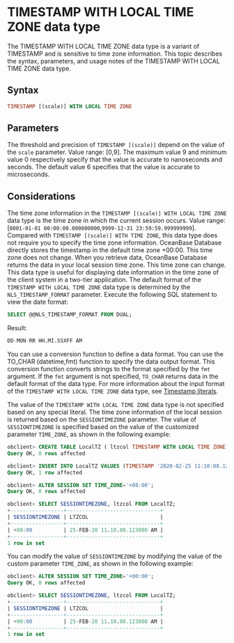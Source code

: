 # TIMESTAMP WITH LOCAL TIME ZONE data type

The TIMESTAMP WITH LOCAL TIME ZONE data type is a variant of TIMESTAMP and is sensitive to time zone information. This topic describes the syntax, parameters, and usage notes of the TIMESTAMP WITH LOCAL TIME ZONE data type.

## Syntax

```sql
TIMESTAMP [(scale)] WITH LOCAL TIME ZONE
```

## Parameters

The threshold and precision of `TIMESTAMP [(scale)]` depend on the value of the `scale` parameter. Value range: [0,9]. The maximum value 9 and minimum value 0 respectively specify that the value is accurate to nanoseconds and seconds. The default value 6 specifies that the value is accurate to microseconds.

## Considerations

The time zone information in the `TIMESTAMP [(scale)] WITH LOCAL TIME ZONE` data type is the time zone in which the current session occurs. Value range: [`0001-01-01 00:00:00.000000000`,`9999-12-31 23:59:59.999999999`]. Compared with `TIMESTAMP [(scale)] WITH TIME ZONE`, this data type does not require you to specify the time zone information. OceanBase Database directly stores the timestamp in the default time zone +00:00. This time zone does not change. When you retrieve data, OceanBase Database returns the data in your local session time zone. This time zone can change.
This data type is useful for displaying date information in the time zone of the client system in a two-tier application. The default format of the `TIMESTAMP WITH LOCAL TIME ZONE` data type is determined by the `NLS_TIMESTAMP_FORMAT` parameter. Execute the following SQL statement to view the date format:

```sql
SELECT @@NLS_TIMESTAMP_FORMAT FROM DUAL;
```

Result:

```sql
DD-MON-RR HH.MI.SSXFF AM
```

You can use a conversion function to define a data format. You can use the TO_CHAR (datetime,fmt) function to specify the data output format. This conversion function converts strings to the format specified by the `fmt` argument. If the `fmt` argument is not specified, `TO_CHAR` returns data in the default format of the data type. For more information about the input format of the `TIMESTAMP WITH LOCAL TIME ZONE` data type, see [Timestamp literals](../../300.literal-of-oracle-mode/400.date-and-time-literal-of-oracle-mode/200.timestamp-literal-of-oracle-mode.md).

The value of the `TIMESTAMP WITH LOCAL TIME ZONE` data type is not specified based on any special literal. The time zone information of the local session is returned based on the `SESSIONTIMEZONE` parameter. The value of `SESSIONTIMEZONE` is specified based on the value of the customized parameter `TIME_ZONE`, as shown in the following example:

```sql
obclient> CREATE TABLE LocalTZ ( ltzcol TIMESTAMP WITH LOCAL TIME ZONE);
Query OK, 0 rows affected

obclient> INSERT INTO LocalTZ VALUES (TIMESTAMP '2020-02-25 11:10:08.123');
Query OK, 1 row affected

obclient> ALTER SESSION SET TIME_ZONE='+08:00';
Query OK, 0 rows affected

obclient> SELECT SESSIONTIMEZONE, ltzcol FROM LocalTZ;
+-----------------+------------------------------+
| SESSIONTIMEZONE | LTZCOL                       |
+-----------------+------------------------------+
| +08:00          | 25-FEB-20 11.10.08.123000 AM |
+-----------------+------------------------------+
1 row in set
```

You can modify the value of `SESSIONTIMEZONE` by modifying the value of the custom parameter `TIME_ZONE`, as shown in the following example:

```sql
obclient> ALTER SESSION SET TIME_ZONE='+00:00';
Query OK, 0 rows affected

obclient> SELECT SESSIONTIMEZONE, ltzcol FROM LocalTZ;
+-----------------+------------------------------+
| SESSIONTIMEZONE | LTZCOL                       |
+-----------------+------------------------------+
| +00:00          | 25-FEB-20 11.10.08.123000 AM |
+-----------------+------------------------------+
1 row in set
```
